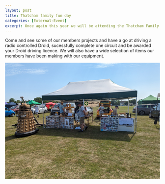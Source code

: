 ```yaml
---
layout: post
title: Thatcham family fun day
categories: [External-Event]
excerpt: Once again this year we will be attending the Thatcham Family Fun Day on Henwick Worthy Sports Field.
---
```


Come and see some of our members projects and have a go at driving a radio controlled Droid, sucessfully complete one circuit and be awarded your Droid driving licence. We will also have a wide selection of items our members have been making with our equipment.

![](/images/family-fun-23.png)
